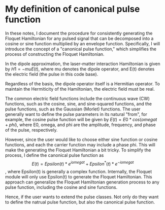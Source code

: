 # My definition of canonical pulse function

In these notes, I document the procedure for consistently generating the Floquet Hamiltonian for any pulsed signal that can be decomposed into a cosine or sine function multiplied by an envelope function. Specifically, I will introduce the concept of a "canonical pulse function," which simplifies the process of constructing the Floquet Hamiltonian.

In the dipole approximation, the laser-matter interaction Hamiltonian is given by $H1 = - mu E(t)$, where mu denotes the dipole operator, and E(t) denotes the electric field (the pulse in this code base).

Regardless of the basis, the dipole operator itself is a Hermitian operator. To maintain the Hermiticity of the Hamiltonian, the electric field must be real. 

The common electric field functions include the continuous wave (CW) functions, such as the cosine, sine, and sine-squared functions, and the pulse functions, such as the Gaussian (Morlet) functions. The user generally want to define the pulse parameters in its natural "from", for example, the cosine pulse function will be given by $E(t) = E0 * cos(omega t + phi)$, where E0, omega, and phi are the amplitude, frequency, and phase of the pulse, respectively.

However, since the user would like to choose either sine function or cosine functions, and each the carrier function may include a phase phi. This will make the generating the Floquet Hamiltonian a bit tricky. To simplify the process, I define the canonical pulse function as
    $$E(t) = Epsilon(t) * e^{i omega t} + Epsilon^*(t) * e^{-i omega t}$$,
where Epsilon(t) is generally a complex function. Internally, the Floquet module will only use Epsilon(t) to generate the Floquet Hamiltonian. This approach can generalize the Floquet Hamiltonian generation process to any pulse function, including the cosine and sine functions.

Hence, if the user wants to extend the pulse classes. Not only do they want to define the natrual pulse function, but also the canonical pulse function.